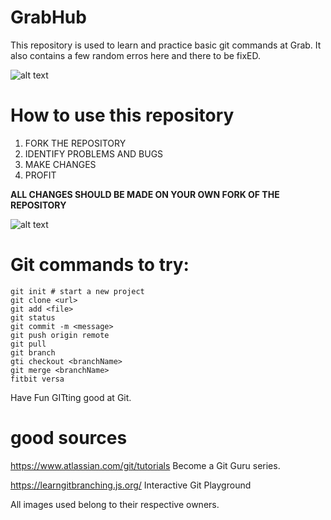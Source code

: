 # GrabHub
This repository is used to learn and practice basic git commands at Grab. It also contains a few random erros here and there to be fixED.

![alt text](https://speckyboy.com/wp-content/uploads/2013/05/learn_git_01.jpg)

# How to use this repository
1. FORK THE REPOSITORY 
2. IDENTIFY PROBLEMS AND BUGS
3. MAKE CHANGES
4. PROFIT 

**ALL CHANGES SHOULD BE MADE ON YOUR OWN FORK OF THE REPOSITORY**

![alt text](https://imgs.xkcd.com/comics/git_2x.png)



# Git commands to try:
```
git init # start a new project
git clone <url>
git add <file>
git status
git commit -m <message>
git push origin remote
git pull
git branch
gti checkout <branchName>
git merge <branchName>
fitbit versa 
```

Have Fun GITting good at Git.

# good sources
https://www.atlassian.com/git/tutorials Become a Git Guru series.

https://learngitbranching.js.org/ Interactive Git Playground

All images used belong to their respective owners.
